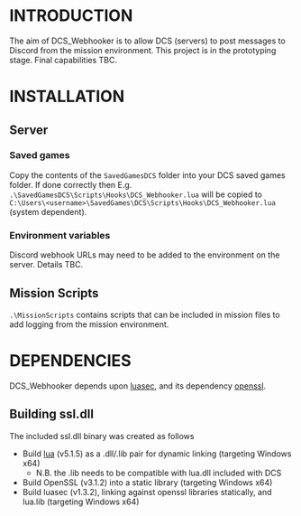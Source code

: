
# INTRODUCTION

The aim of DCS_Webhooker is to allow DCS (servers) to post messages to Discord from the mission environment.
This project is in the prototyping stage. Final capabilities TBC.

# INSTALLATION

## Server

### Saved games
Copy the contents of the `SavedGamesDCS` folder into your DCS saved games folder. If done correctly then E.g. `.\SavedGamesDCS\Scripts\Hooks\DCS_Webhooker.lua` will be copied to `C:\Users\<username>\SavedGames\DCS\Scripts\Hooks\DCS_Webhooker.lua` (system dependent).

### Environment variables
Discord webhook URLs may need to be added to the environment on the server. Details TBC.

## Mission Scripts
`.\MissionScripts` contains scripts that can be included in mission files to add logging from the mission environment.

# DEPENDENCIES

DCS_Webhooker depends upon [luasec](https://github.com/brunoos/luasec), and its dependency [openssl](https://github.com/openssl/openssl).

## Building ssl.dll
The included ssl.dll binary was created as follows
* Build [lua](https://www.lua.org/versions.html) (v5.1.5) as a .dll/.lib pair for dynamic linking (targeting Windows x64)
  - N.B. the .lib needs to be compatible with lua.dll included with DCS
* Build OpenSSL (v3.1.2) into a static library (targeting Windows x64)
* Build luasec (v1.3.2), linking against openssl libraries statically, and lua.lib (targeting Windows x64)